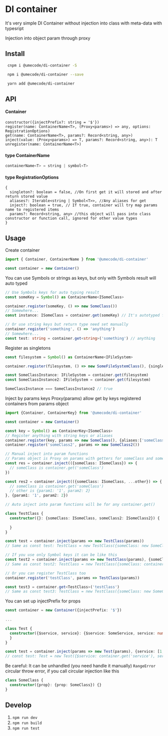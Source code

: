 # DI container

It's very simple DI Container without injection into class with meta-data with typesript

Injection into object param through proxy

## Install

```sh
 cnpm i @umecode/di-container -S
```

```sh
 npm i @umecode/di-container --save
```

```sh
 yarn add @umecode/di-container
```

## API
#### Container
```
constructor({injectPrefix?: string = '$'})
register(name: ContainerName<T>, (Proxy<params>) => any, options: RegistrationOptions)
get(name: ContainerName<T>, params?: Record<string, any>)
inject(value: (Proxy<params>) => T, params?: Record<string, any>): T 
unregister(name: ContainerName<T>)
```
#### type ContainerName
```ts
containerName<T> = string | symbol<T>
```
#### type RegistrationOptions
```
{
  singleton?: boolean = false, //On first get it will stored and after return stored value
  aliases?: Iterable<string | Symbol<T>>, //Any aliases for get
  inject?: boolean = true, // If true, container will try map params name to registered items
  params?: Record<string, any> //this object will pass into class constructor or function call, ignored for other value types
}
```

## Usage

Create container
```ts
import { Container, ContainerName } from '@umecode/di-container'

const container = new Container()
```

You can use Symbols or strings as keys, but only with Symbols result will auto typed
```ts
// Use Symbols keys for auto typing result
const someKey = Symbol() as ContainerName<ISomeClass>

container.register(someKey, () => new SomeClass())
// Somewhere...
const instance: ISomeClass = container.get(someKey) // It's autotyped for ISomeClass becouse of Symbol key

// Or use string keys but return type need set manually
container.register('something', () => 'anything')
// Somewhere...
const test: string = container.get<string>('something') // anything
```
Register as singletons
```ts
const filesystem = Symbol() as ContainerName<IFileSystem>

container.register(filesystem, () => new SomeFileSystemClass(), {singleton: true})

const SomeClassInstance: IFileSystem = container.get(filesystem)
const SomeClassInstance2: IFileSystem = container.get(filesystem)

SomeClassInstance === SomeClassInstance2 // true
```
Inject by params keys
Proxy(params) allow get by keys registered containers from params object

```ts
import {Container, ContainerKey} from '@umecode/di-container'

const container = new Container()

const key = Symbol() as ContainerKey<ISomeClass>
// Register anything with string keys or aliases
container.register(key, params => new SomeClass(), {aliases:['someClass']})
container.register('someClass2', params => new SomeClass2())

// Manual inject into param functions
// Params object is Proxy on params with getters for someClass and someClass2:
const res = container.inject(({someClass: ISomeClass}) => {
  // someClass is container.get('someClass')
})

const res2 = container.inject(({someClass: ISomeClass, ...other}) => {
  // someClass is container.get('someClass')
  // other is {param1: '1', param2: 2}
}, {param1: '1', param2: 2})

// Auto inject into param functions will be for any container.get()

class TestClass {
  constructor({}: {someClass: ISomeClass, someClass2: ISomeClass2}) {
    
  }
}

const test = container.inject(params => new TestClass(params))
// Same as const test: TestClass = new TestClass({someClass: new SomeClass(), someClass2: new SomeClass2()})

// If you use only Symbol keys it can be like this
const test2 = container.inject(params => new TestClass(params), {someClass: key})
// Same as const test2: TestClass = new TestClass({someClass: container.get(key), someClass2: new SomeClass2()})

// Or you can register TestClass too
container.register('testClass', params => TestClass(params))

const test3 = container.get<TestClass>('testClass')
// Same as const test3: TestClass = new TestClass({someClass: new SomeClass(), someClass2: new SomeClass2()})

```
You can set up injectPrefix for props

```ts
const container = new Container({injectPrefix: '$'})
  
...

class Test {
  constructor({$service, service}: {$service: SomeService, service: number[]}) {
  }
}

const test = container.inject(params => new Test(params), {service: [1, 2, 3, 4]})
// const test: Test = new Test({$service: container.get('service'), service: [1, 2, 3, 4]})

```
Be careful: It can be unhandled (you need handle it manually) `RangeError` circular throw error, if you call circular injection like this
```ts
class SomeClass {
  constructor({prop}: {prop: SomeClass}) {}
}

```

## Develop

1. `npm run dev`
1. `npm run build`
1. `npm run test`
